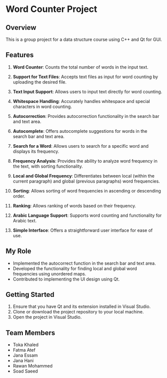 # Word Counter Project

## Overview

This is a group project for a data structure course using C++ and Qt for GUI.

## Features

1. **Word Counter**: Counts the total number of words in the input text.

2. **Support for Text Files**: Accepts text files as input for word counting by uploading the desired file.

3. **Text Input Support**: Allows users to input text directly for word counting.

4. **Whitespace Handling**: Accurately handles whitespace and special characters in word counting.

5. **Autocorrection**: Provides autocorrection functionality in the search bar and text area.

6. **Autocomplete**: Offers autocomplete suggestions for words in the search bar and text area.

7. **Search for a Word**: Allows users to search for a specific word and displays its frequency.

8. **Frequency Analysis**: Provides the ability to analyze word frequency in the text, with sorting functionality.

9. **Local and Global Frequency**: Differentiates between local (within the current paragraph) and global (previous paragraphs) word frequencies.

10. **Sorting**: Allows sorting of word frequencies in ascending or descending order.

11. **Ranking**: Allows ranking of words based on their frequency.

12. **Arabic Language Support**: Supports word counting and functionality for Arabic text.

13. **Simple Interface**: Offers a straightforward user interface for ease of use.

## My Role

- Implemented the autocorrect function in the search bar and text area.
- Developed the functionality for finding local and global word frequencies using unordered maps.
- Contributed to implementing the UI design using Qt.

## Getting Started

1. Ensure that you have Qt and its extension installed in Visual Studio.
2. Clone or download the project repository to your local machine.
3. Open the project in Visual Studio.

## Team Members

- Toka Khaled
- Fatma Atef
- Jana Essam
- Jana Hani
- Rawan Mohammed
- Soad Saeed


